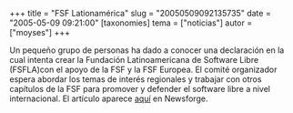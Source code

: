 +++
title = "FSF Lationamérica"
slug = "20050509092135735"
date = "2005-05-09 09:21:00"
[taxonomies]
tema = ["noticias"]
autor = ["moyses"]
+++

Un pequeño grupo de personas ha dado a conocer una declaración en la
cual intenta crear la Fundación Latinoamericana de Software Libre
(FSFLA)con el apoyo de la FSF y la FSF Europea. El comité organizador
espera abordar los temas de interés regionales y trabajar con otros
capítulos de la FSF para promover y defender el software libre a nivel
internacional. El artículo aparece
[aquí](http://software.newsforge.com/software/05/05/05/1956215.shtml?tid=150&tid=136&tid=110)
en Newsforge.

